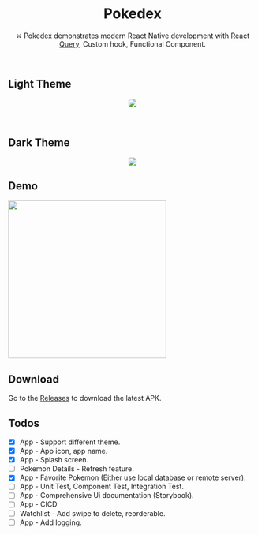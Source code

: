 <h1 align="center">Pokedex</h1>
<p align="center">  
⚔️ Pokedex demonstrates modern React Native development with  <a href="https://github.com/tanstack/query">React Query</a>, Custom hook, Functional Component.
</p>
</br>
<h2>Light Theme</h2>
<p align="center">
<img src="./previews/app_screenshots.png"/>
</p>
</br>
<h2>Dark Theme</h2>
<p align="center">
<img src="./previews/app_screenshots_dark.png"/>
</p>

## Demo

<img src="./previews/android_demo_record.gif" width="320"/>

## Download

Go to the [Releases](https://github.com/yujune/pokemon/releases) to download the latest APK.

## Todos

- [x] App - Support different theme.
- [x] App - App icon, app name.
- [x] App - Splash screen.
- [ ] Pokemon Details - Refresh feature.
- [x] App - Favorite Pokemon (Either use local database or remote server).
- [ ] App - Unit Test, Component Test, Integration Test.
- [ ] App - Comprehensive Ui documentation (Storybook).
- [ ] App - CICD
- [ ] Watchlist - Add swipe to delete, reorderable.
- [ ] App - Add logging.
